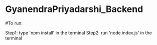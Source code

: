 # GyanendraPriyadarshi_Backend

#To run:

Step1: type 'npm install' in the terminal
Step2: run 'node index.js' in the terminal
